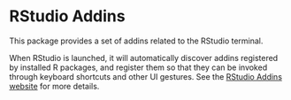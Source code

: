 RStudio Addins
==============

This package provides a set of addins related to the RStudio terminal.

When RStudio is launched, it will automatically discover addins registered by
installed R packages, and register them so that they can be invoked through
keyboard shortcuts and other UI gestures. See the
[RStudio Addins website](http://rstudio.github.io/rstudioaddins/)
for more details.
